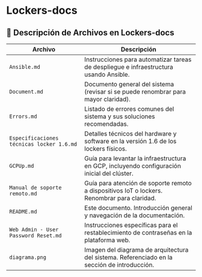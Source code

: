 # Lockers-docs
## 📂 Descripción de Archivos en Lockers-docs

| Archivo                                           | Descripción                                                                                   |
|---------------------------------------------------|-----------------------------------------------------------------------------------------------|
| `Ansible.md`                                      | Instrucciones para automatizar tareas de despliegue e infraestructura usando Ansible.         |
| `Document.md`                                     | Documento general del sistema (revisar si se puede renombrar para mayor claridad).            |
| `Errors.md`                                       | Listado de errores comunes del sistema y sus soluciones recomendadas.                        |
| `Especificaciones técnicas locker 1.6.md`         | Detalles técnicos del hardware y software en la versión 1.6 de los lockers físicos.           |
| `GCPUp.md`                                        | Guía para levantar la infraestructura en GCP, incluyendo configuración inicial del clúster.   |
| `Manual de soporte remoto.md`                     | Guía para atención de soporte remoto a dispositivos IoT o lockers. Renombrar para claridad.   |
| `README.md`                                       | Este documento. Introducción general y navegación de la documentación.                        |
| `Web Admin - User Password Reset.md`              | Instrucciones específicas para el restablecimiento de contraseñas en la plataforma web.       |
| `diagrama.png`                                    | Imagen del diagrama de arquitectura del sistema. Referenciado en la sección de introducción.  |
